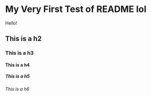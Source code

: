 # My Very First Test of README lol

Hello!

## This is a h2

### This is a h3

#### This is a h4

##### This is a h5

###### This is a h6